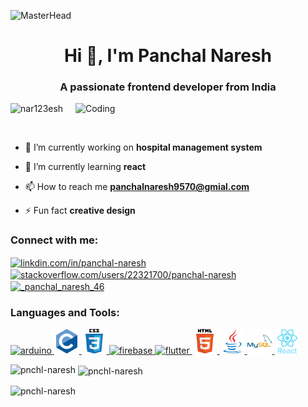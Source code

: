 ![MasterHead](https://img.freepik.com/free-photo/medium-shot-man-wearing-vr-glasses_23-2149126949.jpg?w=1060&t=st=1690908405~exp=1690909005~hmac=b88397f2f54c807ffaf775a19a75b930c4755eb6d6fa499ce5cd7ee422cf7e82)
<h1 align="center">Hi 👋, I'm Panchal Naresh</h1>
<h3 align="center">A passionate frontend developer from India</h3>
<img align="right" alt="Coding" width="400" src="https://images.squarespace-cdn.com/content/v1/5769fc401b631bab1addb2ab/1541580611624-TE64QGKRJG8SWAIUS7NS/coding-freak.gif">

<p align="left"> <img src="https://komarev.com/ghpvc/?username=nar123esh&label=Profile%20views&color=0e75b6&style=flat" alt="nar123esh" /> </p>

<p align="left"> <a href="https://twitter.com/" target="blank"><img src="https://img.shields.io/twitter/follow/?logo=twitter&style=for-the-badge" alt="" /></a> </p>

- 🔭 I’m currently working on **hospital management system**

- 🌱 I’m currently learning **react**

- 📫 How to reach me **panchalnaresh9570@gmial.com**

- ⚡ Fun fact **creative design**

<h3 align="left">Connect with me:</h3>
<p align="left">
<a href="https://linkedin.com/in/linkdin.com/in/panchal-naresh" target="blank"><img align="center" src="https://raw.githubusercontent.com/rahuldkjain/github-profile-readme-generator/master/src/images/icons/Social/linked-in-alt.svg" alt="linkdin.com/in/panchal-naresh" height="30" width="40" /></a>
<a href="https://stackoverflow.com/users/stackoverflow.com/users/22321700/panchal-naresh" target="blank"><img align="center" src="https://raw.githubusercontent.com/rahuldkjain/github-profile-readme-generator/master/src/images/icons/Social/stack-overflow.svg" alt="stackoverflow.com/users/22321700/panchal-naresh" height="30" width="40" /></a>
<a href="https://instagram.com/_panchal_naresh_46" target="blank"><img align="center" src="https://raw.githubusercontent.com/rahuldkjain/github-profile-readme-generator/master/src/images/icons/Social/instagram.svg" alt="_panchal_naresh_46" height="30" width="40" /></a>
</p>

<h3 align="left">Languages and Tools:</h3>
<p align="left"> <a href="https://www.arduino.cc/" target="_blank" rel="noreferrer"> <img src="https://cdn.worldvectorlogo.com/logos/arduino-1.svg" alt="arduino" width="40" height="40"/> </a> <a href="https://www.cprogramming.com/" target="_blank" rel="noreferrer"> <img src="https://raw.githubusercontent.com/devicons/devicon/master/icons/c/c-original.svg" alt="c" width="40" height="40"/> </a> <a href="https://www.w3schools.com/css/" target="_blank" rel="noreferrer"> <img src="https://raw.githubusercontent.com/devicons/devicon/master/icons/css3/css3-original-wordmark.svg" alt="css3" width="40" height="40"/> </a> <a href="https://firebase.google.com/" target="_blank" rel="noreferrer"> <img src="https://www.vectorlogo.zone/logos/firebase/firebase-icon.svg" alt="firebase" width="40" height="40"/> </a> <a href="https://flutter.dev" target="_blank" rel="noreferrer"> <img src="https://www.vectorlogo.zone/logos/flutterio/flutterio-icon.svg" alt="flutter" width="40" height="40"/> </a> <a href="https://www.w3.org/html/" target="_blank" rel="noreferrer"> <img src="https://raw.githubusercontent.com/devicons/devicon/master/icons/html5/html5-original-wordmark.svg" alt="html5" width="40" height="40"/> </a> <a href="https://www.java.com" target="_blank" rel="noreferrer"> <img src="https://raw.githubusercontent.com/devicons/devicon/master/icons/java/java-original.svg" alt="java" width="40" height="40"/> </a> <a href="https://www.mysql.com/" target="_blank" rel="noreferrer"> <img src="https://raw.githubusercontent.com/devicons/devicon/master/icons/mysql/mysql-original-wordmark.svg" alt="mysql" width="40" height="40"/> </a> <a href="https://reactjs.org/" target="_blank" rel="noreferrer"> <img src="https://raw.githubusercontent.com/devicons/devicon/master/icons/react/react-original-wordmark.svg" alt="react" width="40" height="40"/> </a> </p>

<p><img align="left" src="https://github-readme-stats.vercel.app/api/top-langs?username=pnchlnaresh&show_icons=true&locale=en&layout=compact" alt="pnchl-naresh" /></p>

<p>&nbsp;<img align="center" src="https://github-readme-stats.vercel.app/api?username=pnchl-naresh&show_icons=true&locale=en" alt="pnchl-naresh" /></p>

<p><img align="center" src="https://github-readme-streak-stats.herokuapp.com/?user=pnchl-naresh&" alt="pnchl-naresh" /></p>
